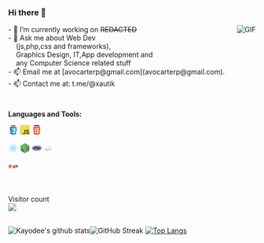 ### Hi there 👋

  <img align="right" alt="GIF" src="https://i.pinimg.com/originals/e4/26/70/e426702edf874b181aced1e2fa5c6cde.gif" />
- 🔭 I’m currently working on <s>REDACTED</s> <br>
- 💬 Ask me about Web Dev <br> &nbsp &nbsp (js,php,css and frameworks), <br> &nbsp &nbsp Graphics Design, IT,App development and <br> &nbsp &nbsp any Computer Science related stuff <br>
- 📫 Email me at [avocarterp@gmail.com](avocarterp@gmail.com). <br>
- 📫 Contact me at: t.me/@xautik
  
#
**Languages and Tools:**  

<code><img height="20" src="https://raw.githubusercontent.com/github/explore/80688e429a7d4ef2fca1e82350fe8e3517d3494d/topics/css/css.png"></code>
<code><img height="20" src="https://raw.githubusercontent.com/github/explore/80688e429a7d4ef2fca1e82350fe8e3517d3494d/topics/javascript/javascript.png"></code>
<code><img height="20" src="https://raw.githubusercontent.com/github/explore/80688e429a7d4ef2fca1e82350fe8e3517d3494d/topics/html/html.png"></code>

<code><img height="20" src="https://raw.githubusercontent.com/github/explore/80688e429a7d4ef2fca1e82350fe8e3517d3494d/topics/react/react.png"></code>
<code><img height="20" src="https://raw.githubusercontent.com/github/explore/80688e429a7d4ef2fca1e82350fe8e3517d3494d/topics/nodejs/nodejs.png"></code>
<code><img height="20" src="https://raw.githubusercontent.com/github/explore/80688e429a7d4ef2fca1e82350fe8e3517d3494d/topics/php/php.png"></code>
<code><img height="20" src="https://raw.githubusercontent.com/github/explore/80688e429a7d4ef2fca1e82350fe8e3517d3494d/topics/mysql/mysql.png"></code>

<code><img height="20" src="https://raw.githubusercontent.com/github/explore/80688e429a7d4ef2fca1e82350fe8e3517d3494d/topics/git/git.png"></code>

<br>
<p> 
  Visitor count<br>
  <img src="https://profile-counter.glitch.me/xautik/count.svg" />
</p>
<div style="display:flex; flex-direction:row">
  
![Kayodee's github stats](https://github-readme-stats.vercel.app/api?username=xautik&show_icons=true&hide_border=true&theme=onedark)
<span align=left>

![GitHub Streak](https://github-readme-streak-stats.herokuapp.com/?user=xautik&theme=onedark&count_private=true&bg_color=0d1116&title_color=ce09ec&text_color=a4aacb&icon_color=007ec6)
</span>
[![Top Langs](https://github-readme-stats.vercel.app/api/top-langs/?username=xautik&theme=onedark)](https://github.com/devangi2000/github-readme-stats)
</div>
